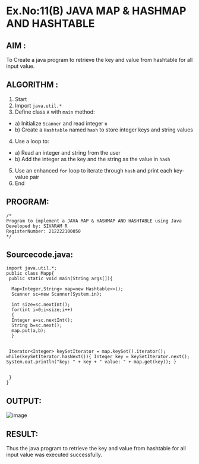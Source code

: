 # Ex.No:11(B)   JAVA MAP & HASHMAP AND HASHTABLE
## AIM :

To Create a java program to retrieve the key and value from hashtable for all input value.

## ALGORITHM :

1.	Start
2.	Import `java.util.*`
3.	Define class `A` with `main` method:
-	a) Initialize `Scanner` and read integer `n`
-	b) Create a `Hashtable` named `hash` to store integer keys and string values
4.	Use a loop to:
-	a) Read an integer and string from the user
-	b) Add the integer as the key and the string as the value in `hash`
5.	Use an enhanced `for` loop to iterate through `hash` and print each key-value pair
6.	End

## PROGRAM:
 ```
/*
Program to implement a JAVA MAP & HASHMAP AND HASHTABLE using Java
Developed by: SIVARAM R
RegisterNumber: 212222100050
*/
```

## Sourcecode.java:
```
import java.util.*;  
public class Mapp{  
 public static void main(String args[]){ 
     
  Map<Integer,String> map=new Hashtable<>(); 
  Scanner sc=new Scanner(System.in);
  
  int size=sc.nextInt();
  for(int i=0;i<size;i++)
  {
  Integer a=sc.nextInt();
  String b=sc.next();
  map.put(a,b);  
  } 
 
  
 Iterator<Integer> keySetIterator = map.keySet().iterator(); while(keySetIterator.hasNext()){ Integer key = keySetIterator.next(); System.out.println("key: " + key + " value: " + map.get(key)); }


 }  
}  
```

## OUTPUT:

![image](https://github.com/user-attachments/assets/a7399aab-b0c5-4dbd-8559-1bf19512201d)

## RESULT:
Thus the java program to retrieve the key and value from hashtable for all input value was executed successfully.






